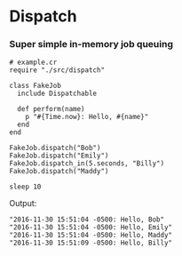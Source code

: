 # Dispatch

### Super simple in-memory job queuing
```crystal
# example.cr
require "./src/dispatch"

class FakeJob
  include Dispatchable

  def perform(name)
    p "#{Time.now}: Hello, #{name}"
  end
end

FakeJob.dispatch("Bob")
FakeJob.dispatch("Emily")
FakeJob.dispatch_in(5.seconds, "Billy")
FakeJob.dispatch("Maddy")

sleep 10
```

Output:
```
"2016-11-30 15:51:04 -0500: Hello, Bob"
"2016-11-30 15:51:04 -0500: Hello, Emily"
"2016-11-30 15:51:04 -0500: Hello, Maddy"
"2016-11-30 15:51:09 -0500: Hello, Billy"
```
